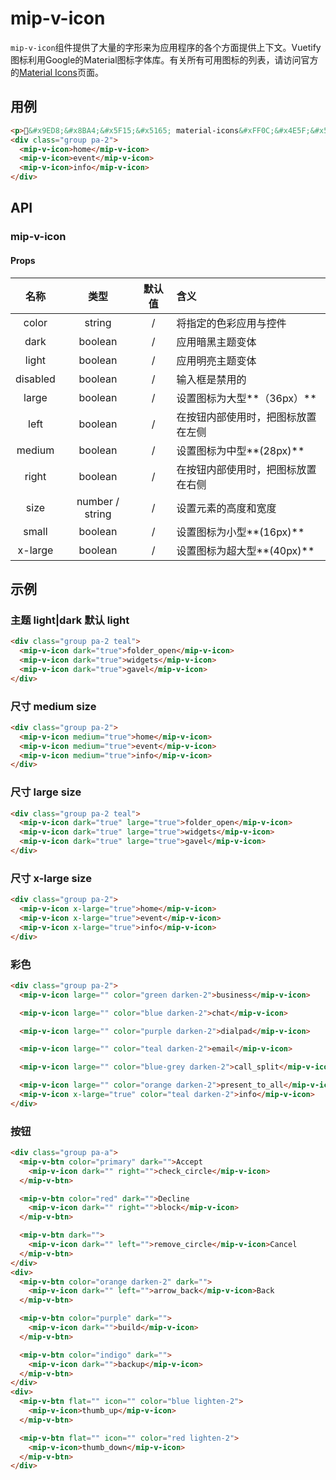 # mip-v-icon

`mip-v-icon`组件提供了大量的字形来为应用程序的各个方面提供上下文。Vuetify图标利用Google的Material图标字体库。有关所有可用图标的列表，请访问官方的<a href="https://material.io/icons/" target="_blank" rel="noopener">Material Icons</a>页面。

## 用例

```html
<p>&#x9ED8;&#x8BA4;&#x5F15;&#x5165; material-icons&#xFF0C;&#x4E5F;&#x53EF;&#x4EE5;&#x4F7F;&#x7528; fontawesome&#xFF0C;&#x4F46;&#x9700;&#x8981;&#x624B;&#x52A8;&#x5728;&#x9879;&#x76EE;&#x4E2D;&#x5F15;&#x5165;</p>
<div class="group pa-2">
  <mip-v-icon>home</mip-v-icon>
  <mip-v-icon>event</mip-v-icon>
  <mip-v-icon>info</mip-v-icon>
</div>
```

## API

### mip-v-icon

#### Props

名称|类型|默认值|含义
:--:|:--:|:--:|:---
color|string|/|将指定的色彩应用与控件
dark|boolean|/|应用暗黑主题变体
light|boolean|/|应用明亮主题变体
disabled|boolean|/|输入框是禁用的
large|boolean|/|设置图标为大型**（36px）**
left|boolean|/|在按钮内部使用时，把图标放置在左侧
medium|boolean|/|设置图标为中型**(28px)**
right|boolean|/|在按钮内部使用时，把图标放置在右侧
size|number / string|/|设置元素的高度和宽度
small|boolean|/|设置图标为小型**(16px)**
x-large|boolean|/|设置图标为超大型**(40px)**

## 示例

### 主题 light|dark 默认 light

```html
<div class="group pa-2 teal">
  <mip-v-icon dark="true">folder_open</mip-v-icon>
  <mip-v-icon dark="true">widgets</mip-v-icon>
  <mip-v-icon dark="true">gavel</mip-v-icon>
</div>
```

### 尺寸 medium size

```html
<div class="group pa-2">
  <mip-v-icon medium="true">home</mip-v-icon>
  <mip-v-icon medium="true">event</mip-v-icon>
  <mip-v-icon medium="true">info</mip-v-icon>
</div>
```

### 尺寸 large size

```html
<div class="group pa-2 teal">
  <mip-v-icon dark="true" large="true">folder_open</mip-v-icon>
  <mip-v-icon dark="true" large="true">widgets</mip-v-icon>
  <mip-v-icon dark="true" large="true">gavel</mip-v-icon>
</div>
```

### 尺寸 x-large size

```html
<div class="group pa-2">
  <mip-v-icon x-large="true">home</mip-v-icon>
  <mip-v-icon x-large="true">event</mip-v-icon>
  <mip-v-icon x-large="true">info</mip-v-icon>
</div>
```

### 彩色

```html
<div class="group pa-2">
  <mip-v-icon large="" color="green darken-2">business</mip-v-icon>

  <mip-v-icon large="" color="blue darken-2">chat</mip-v-icon>

  <mip-v-icon large="" color="purple darken-2">dialpad</mip-v-icon>

  <mip-v-icon large="" color="teal darken-2">email</mip-v-icon>

  <mip-v-icon large="" color="blue-grey darken-2">call_split</mip-v-icon>

  <mip-v-icon large="" color="orange darken-2">present_to_all</mip-v-icon>
  <mip-v-icon x-large="true" color="teal darken-2">info</mip-v-icon>
</div>
```

### 按钮

```html
<div class="group pa-a">
  <mip-v-btn color="primary" dark="">Accept
    <mip-v-icon dark="" right="">check_circle</mip-v-icon>
  </mip-v-btn>

  <mip-v-btn color="red" dark="">Decline
    <mip-v-icon dark="" right="">block</mip-v-icon>
  </mip-v-btn>

  <mip-v-btn dark="">
    <mip-v-icon dark="" left="">remove_circle</mip-v-icon>Cancel
  </mip-v-btn>
</div>
<div>
  <mip-v-btn color="orange darken-2" dark="">
    <mip-v-icon dark="" left="">arrow_back</mip-v-icon>Back
  </mip-v-btn>

  <mip-v-btn color="purple" dark="">
    <mip-v-icon dark="">build</mip-v-icon>
  </mip-v-btn>

  <mip-v-btn color="indigo" dark="">
    <mip-v-icon dark="">backup</mip-v-icon>
  </mip-v-btn>
</div>
<div>
  <mip-v-btn flat="" icon="" color="blue lighten-2">
    <mip-v-icon>thumb_up</mip-v-icon>
  </mip-v-btn>

  <mip-v-btn flat="" icon="" color="red lighten-2">
    <mip-v-icon>thumb_down</mip-v-icon>
  </mip-v-btn>
</div>
```
